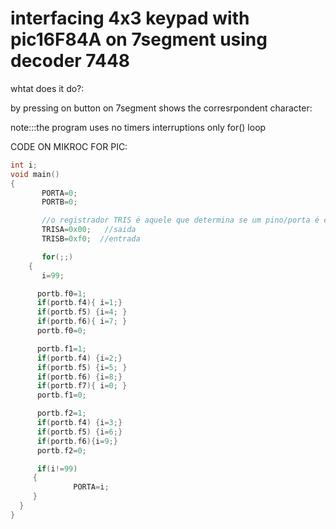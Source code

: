 # interfacing 4x3 keypad with pic16F84A on 7segment using decoder 7448

whtat does it do?:

by pressing on button on 7segment shows the corresrpondent character:

note:::the program uses no timers interruptions only for() loop

CODE ON MIKROC FOR PIC:
```C
int i;
void main()
{
       PORTA=0;
       PORTB=0;

       //o registrador TRIS é aquele que determina se um pino/porta é entrada ou saida
       TRISA=0x00;   //saida
       TRISB=0xf0;  //entrada

       for(;;)
    {
       i=99;

      portb.f0=1;
      if(portb.f4){ i=1;}
      if(portb.f5) {i=4; }
      if(portb.f6){ i=7; }
      portb.f0=0;

      portb.f1=1;
      if(portb.f4) {i=2;}
      if(portb.f5) {i=5; }
      if(portb.f6) {i=8;}
      if(portb.f7){ i=0; }
      portb.f1=0;

      portb.f2=1;
      if(portb.f4) {i=3;}
      if(portb.f5) {i=6;}
      if(portb.f6){i=9;}
      portb.f2=0;

      if(i!=99)
     {
              PORTA=i;
     }
  }
}
```

